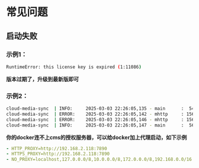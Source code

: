 # 常见问题


## 启动失败

### 示例1：
```bash
RuntimeError: this license key is expired (1:11086)
```

**版本过期了，升级到最新版即可**


### 示例2：

```bash
cloud-media-sync  | INFO:     2025-03-03 22:26:05,135 - main      :  54 ➜ 开始校验捐赠码....
cloud-media-sync  | ERROR:    2025-03-03 22:26:05,142 - mhttp     : 156 ➜ HTTP请求失败: 连接错误
cloud-media-sync  | ERROR:    2025-03-03 22:26:05,146 - mhttp     : 156 ➜ HTTP请求失败: 连接错误
cloud-media-sync  | INFO:     2025-03-03 22:26:05,147 - main      :  56 ➜ 校验捐赠码结束....
```

**你的docker连不上cms的授权服务器，可以给docker加上代理启动，如下示例**

```yaml
- HTTP_PROXY=http://192.168.2.118:7890
- HTTPS_PROXY=http://192.168.2.118:7890
- NO_PROXY=localhost,127.0.0.0/8,10.0.0.0/8,172.0.0.0/8,192.168.0.0/16
```
